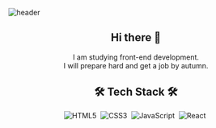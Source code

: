 ![header](https://capsule-render.vercel.app/api?type=rect&color=auto&height=170&section=header&text=Welcome%20to%20Carver's%20github&fontSize=45)

<h2 align=center> Hi there 👋 </h2>
<p align="center">
I am studying front-end development.<br>
I will prepare hard and get a job by autumn.
</p>
<h2 align=center> 🛠 Tech Stack 🛠 </h2>
<p align="center">
  <img alt="HTML5" src="https://img.shields.io/badge/html5-%23E34F26.svg?style=for-the-badge&logo=html5&logoColor=white"/>&nbsp
  <img alt="CSS3" src="https://img.shields.io/badge/css3-%231572B6.svg?style=for-the-badge&logo=css3&logoColor=white"/>&nbsp
  <img alt="JavaScript" src="https://img.shields.io/badge/javascript-%23323330.svg?style=for-the-badge&logo=javascript&logoColor=%23F7DF1E"/>&nbsp
  <img alt="React" src="https://img.shields.io/badge/react-%2320232a.svg?style=for-the-badge&logo=react&logoColor=%2361DAFB"/>&nbsp
</p>
